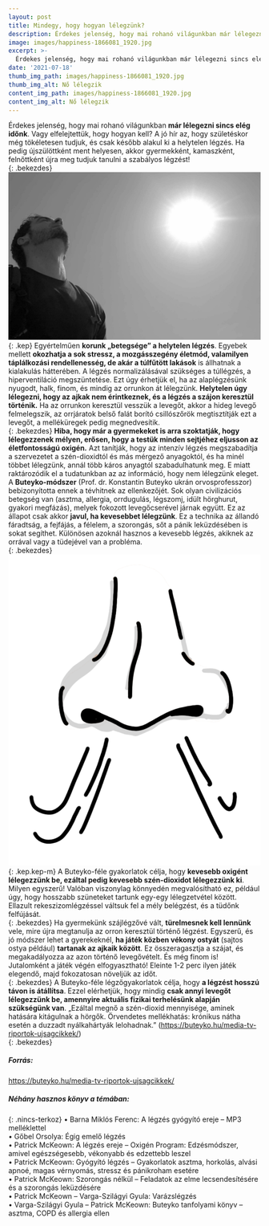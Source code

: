 ```yaml
---
layout: post
title: Mindegy, hogy hogyan lélegzünk?
description: Érdekes jelenség, hogy mai rohanó világunkban már lélegezni sincs elég időnk. Vagy elfelejtettük, hogy hogyan kell? A jó hír az, hogy születéskor még tökéletesen tudjuk, és csak később alakul ki a helytelen légzés. Ha pedig újszülöttként ment helyesen, akkor gyermekként, kamaszként, felnőttként újra meg tudjuk tanulni a szabályos légzést!
image: images/happiness-1866081_1920.jpg
excerpt: >-
  Érdekes jelenség, hogy mai rohanó világunkban már lélegezni sincs elég időnk. Vagy elfelejtettük, hogy hogyan kell? A jó hír az, hogy születéskor még tökéletesen tudjuk, és csak később alakul ki a helytelen légzés. Ha pedig újszülöttként ment helyesen, akkor gyermekként, kamaszként, felnőttként újra meg tudjuk tanulni a szabályos légzést!
date: '2021-07-18'
thumb_img_path: images/happiness-1866081_1920.jpg
thumb_img_alt: Nő lélegzik
content_img_path: images/happiness-1866081_1920.jpg
content_img_alt: Nő lélegzik
---
```

Érdekes jelenség, hogy mai rohanó világunkban **már lélegezni sincs elég időnk**. Vagy elfelejtettük, hogy hogyan kell? A jó hír az, hogy születéskor még tökéletesen tudjuk, és csak később alakul ki a helytelen légzés. Ha pedig újszülöttként ment helyesen, akkor gyermekként, kamaszként, felnőttként újra meg tudjuk tanulni a szabályos légzést!  
{: .bekezdes}
![Férfi lélegzik](/images/sky-114446_1920.jpg)
{: .kep}
Egyértelműen **korunk „betegsége” a helytelen légzés**. Egyebek mellett **okozhatja a sok stressz, a mozgásszegény életmód, valamilyen táplálkozási rendellenesség, de akár a túlfűtött lakások** is állhatnak a kialakulás hátterében. A légzés normalizálásával szükséges a túllégzés, a hiperventiláció megszüntetése. Ezt úgy érhetjük el, ha az alaplégzésünk nyugodt, halk, finom, és mindig az orrunkon át lélegzünk. **Helytelen úgy lélegezni, hogy az ajkak nem érintkeznek, és a légzés a szájon keresztül történik.** Ha az orrunkon keresztül vesszük a levegőt, akkor a hideg levegő felmelegszik, az orrjáratok belső falát borító csillószőrök megtisztítják ezt a levegőt, a melléküregek pedig megnedvesítik.  
{: .bekezdes}
**Hiba, hogy már a gyermekeket is arra szoktatják, hogy lélegezzenek mélyen, erősen, hogy a testük minden sejtjéhez eljusson az életfontosságú oxigén.** Azt tanítják, hogy az intenzív légzés megszabadítja a szervezetet a szén-dioxidtól és más mérgező anyagoktól, és ha minél többet lélegzünk, annál több káros anyagtól szabadulhatunk meg. E miatt raktározódik el a tudatunkban az az információ, hogy nem lélegzünk eleget. A **Buteyko-módszer** (Prof. dr. Konstantin Buteyko ukrán orvosprofesszor) bebizonyította ennek a tévhitnek az ellenkezőjét. Sok olyan civilizációs betegség van (asztma, allergia, orrdugulás, légszomj, idült hörghurut, gyakori megfázás), melyek fokozott levegőcserével járnak együtt. Ez az állapot csak akkor **javul, ha kevesebbet lélegzünk**. Ez a technika az állandó fáradtság, a fejfájás, a félelem, a szorongás, sőt a pánik leküzdésében is sokat segíthet. Különösen azoknál hasznos a kevesebb légzés, akiknek az orrával vagy a tüdejével van a probléma.  
{: .bekezdes}
![Orrlégzés](/images/nose-5458997_1920.png)
{: .kep.kep-m}
A Buteyko-féle gyakorlatok célja, hogy **kevesebb oxigént lélegezzünk be, ezáltal pedig kevesebb szén-dioxidot lélegezzünk ki**. Milyen egyszerű! Valóban viszonylag könnyedén megvalósítható ez, például úgy, hogy hosszabb szüneteket tartunk egy-egy lélegzetvétel között. Ellazult rekeszizomlégzéssel váltsuk fel a mély belégzést, és a tüdőnk felfújását.  
{: .bekezdes}
Ha gyermekünk szájlégzővé vált, **türelmesnek kell lennünk** vele, mire újra megtanulja az orron keresztül történő légzést. Egyszerű, és jó módszer lehet a gyerekeknél, **ha játék közben vékony ostyát** (sajtos ostya például) **tartanak az ajkaik között**. Ez összeragasztja a szájat, és megakadályozza az azon történő levegővételt. És még finom is! Jutalomként a játék végén elfogyasztható! Eleinte 1-2 perc ilyen játék elegendő, majd fokozatosan növeljük az időt.  
{: .bekezdes}
A Buteyko-féle légzőgyakorlatok célja, hogy **a légzést hosszú távon is átállítsa**. Ezzel elérhetjük, hogy mindig **csak annyi levegőt lélegezzünk be, amennyire aktuális fizikai terhelésünk alapján szükségünk van**. „Ezáltal megnő a szén-dioxid mennyisége, aminek hatására kitágulnak a hörgők. Örvendetes mellékhatás: krónikus nátha esetén a duzzadt nyálkahártyák lelohadnak.” (https://buteyko.hu/media-tv-riportok-ujsagcikkek/)  
{: .bekezdes}
##### Forrás:
https://buteyko.hu/media-tv-riportok-ujsagcikkek/  
##### Néhány hasznos könyv a témában:
{: .nincs-terkoz}
•	Barna Miklós Ferenc: A légzés gyógyító ereje – MP3 melléklettel  
•	Gőbel Orsolya: Égig emelő légzés  
•	Patrick McKeown: A légzés ereje – Oxigén Program: Edzésmódszer, amivel egészségesebb, vékonyabb és edzettebb leszel  
•	Patrick McKeown: Gyógyító légzés – Gyakorlatok asztma, horkolás, alvási apnoé, magas vérnyomás, stressz és pánikroham esetére  
•	Patrick McKeown: Szorongás nélkül – Feladatok az elme lecsendesítésére és a szorongás leküzdésére  
•	Patrick McKeown – Varga-Szilágyi Gyula: Varázslégzés  
•	Varga-Szilágyi Gyula – Patrick McKeown: Buteyko tanfolyami könyv – asztma, COPD és allergia ellen  
